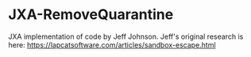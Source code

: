 # JXA-RemoveQuarantine
JXA implementation of code by Jeff Johnson. Jeff's original research is here: https://lapcatsoftware.com/articles/sandbox-escape.html
